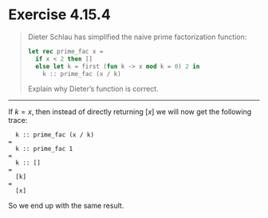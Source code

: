 # Exercise 4.15.4

> Dieter Schlau has simplified the naive prime factorization function:
> ```ocaml
> let rec prime_fac x =
>   if x < 2 then []
>   else let k = first (fun k -> x mod k = 0) 2 in
>     k :: prime_fac (x / k)
> ```
> Explain why Dieter’s function is correct.

---

If $k = x$, then instead of directly returning $[x]$ we will now get the following trace:
```text
  k :: prime_fac (x / k)
=
  k :: prime_fac 1
=
  k :: []
=
  [k]
=
  [x]
```
So we end up with the same result.
